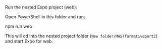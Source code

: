 Run the nested Expo project (web):

Open PowerShell in this folder and run:

npm run web

This will cd into the nested project folder (`New folder/MASTformativepart2`) and start Expo for web.